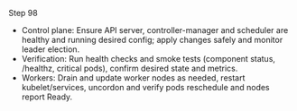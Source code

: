 Step 98

- Control plane: Ensure API server, controller-manager and scheduler are healthy and running desired config; apply changes safely and monitor leader election.
- Verification: Run health checks and smoke tests (component status, /healthz, critical pods), confirm desired state and metrics.
- Workers: Drain and update worker nodes as needed, restart kubelet/services, uncordon and verify pods reschedule and nodes report Ready.